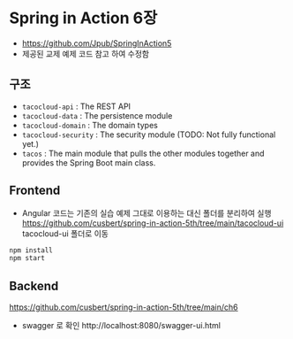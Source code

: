 # Spring in Action 6장
- https://github.com/Jpub/SpringInAction5 
- 제공된 교제 예제 코드 참고 하여 수정함

## 구조  
- `tacocloud-api` : The REST API
- `tacocloud-data` : The persistence module
- `tacocloud-domain` : The domain types
- `tacocloud-security` : The security module (TODO: Not fully functional yet.)
- `tacos` : The main module that pulls the other modules together and provides the Spring Boot main class.


## Frontend
- Angular 코드는 기존의 실습 예제 그대로 이용하는 대신 폴더를 분리하여 실행
https://github.com/cusbert/spring-in-action-5th/tree/main/tacocloud-ui
tacocloud-ui 폴더로 이동
```bash
npm install
npm start
```

## Backend
https://github.com/cusbert/spring-in-action-5th/tree/main/ch6
- swagger 로 확인
  http://localhost:8080/swagger-ui.html